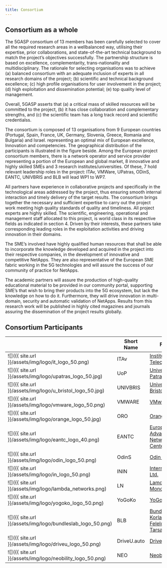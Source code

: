 ```yaml
---
title: Consortium
---
```


## Consortium as a whole

The 5GΑSP consortium of 13 members has been carefully selected to cover all the required research areas in a wellbalanced way, utilising their expertise, prior collaborations, and state-of-the-art technical background to match the project’s objectives successfully. The partnership structure is based on excellence, complementarity, trans-nationality and multidisciplinary. The rationale for selecting organisations was to achieve (a) balanced consortium with an adequate inclusion of experts in all research domains of the project; (b) scientific and technical background excellence; (c) high profile organisations for user involvement in the project; (d) high exploitation and dissemination potential; (e) top quality level of management.

Overall, 5GASP asserts that (a) a critical mass of skilled resources will be committed to the project, (b) it has close collaboration and complementary strengths, and (c) the scientific team has a long track record and scientific credentialss. 

The consortium is composed of 13 organisations from 9 European countries (Portugal, Spain, France, UK, Germany, Slovenia, Greece, Romania and Bulgaria) and Israel. representing an optimal mix of European excellence, Innovation and competencies. The geographical distribution of the participants is illustrated in the figure beside. Among the European project consortium members, there is a network operator and service provider representing a portion of the European and global market, 8 innovative and highly skilled SMEs and 3 research institutes/universities. Of these, 7 hold relevant leadership roles in the project: ITAv, VMWare, UPatras, ODinS, EANTC, UNIVBRIS and BLB will lead WP1 to WP7.

All partners have experience in collaborative projects and specifically in the technological areas addressed by the project, thus ensuring smooth internal interaction and timely delivery of the target results. The consortium brings together the necessary and sufficient expertise to carry out the project work meeting high quality standards of quality and timeliness. All project experts are highly skilled. The scientific, engineering, operational and management staff allocated to this project, is world class in its respective fields as indicated in section 4. Driven by their interests, these partners take corresponding leading roles in the exploitation activities and driving innovation in their domains.


The SME’s involved have highly qualified human resources that shall be able to incorporate the knowledge developed and acquired in the project into their respective companies, in the development of innovative and competitive NetApps. They are also representative of the European SME fabric working in the 5G technologies and will assure the success of our community of practice for NetApps.

The academic partners will assure the production of high-quality educational material to be provided in our community portal, supporting SME’s that wish to bring their products into the 5G ecosystem, but lack the knowledge on how to do it. Furthermore, they will drive innovation in multi-domain, security and automatic validation of NetApps. Results from this research work will be published in highly cited magazines and journals assuring the dissemination of the project results globally.

## Consortium Participants

|  | Short Name | Full Name | Country |
| --- | --- | --- | --- | 
| ![]({{ site.url }}/assets/img/logo/it_logo_50.png) | ITAv | [Instituto de Telecomunicações](https://www.it.pt/) | PT |         
| ![]({{ site.url }}/assets/img/logo/upatras_logo_50.jpg) | UoP | [University of Patras](http://www.upatras.gr/en) | EL |
| ![]({{ site.url }}/assets/img/logo/u_bristol_logo_50.jpg) | UNIVBRIS | [University of Bristol](http://www.bristol.ac.uk/) | UK |
| ![]({{ site.url }}/assets/img/logo/vmware_logo_50.png) | VMWARE | [VMware Bulgaria](https://www.vmware.com/) 	| BG |
| ![]({{ site.url }}/assets/img/logo/orange_logo_50.jpg) | ORO | [Orange Romania](https://www.orange.ro/) | RO | 
| ![]({{ site.url }}/assets/img/logo/eantc_logo_40.png) | EANTC | [European Advanced Networking Test Center](https://eantc.de/) | DE|
| ![]({{ site.url }}/assets/img/logo/odin_logo_50.png) | OdinS | [Odin Solutions](http://www.odins.es/) | ES |
| ![]({{ site.url }}/assets/img/logo/in_logo_50.png) | ININ | [Internet Institute Ltd.](http://www.iinstitute.eu/) | SI |
| ![]({{ site.url }}/assets/img/logo/lambda_networks.png) | LN | [ Lamda Networks Monoprosopi IKE](https://www.lamdanetworks.com/)	| GR |
| ![]({{ site.url }}/assets/img/logo/yogoko_logo_50.png) | YoGoKo | [YoGoko](https://www.yogoko.com/en/main.html) | FR |
| ![]({{ site.url }}/assets/img/logo/bundleslab_logo_50.png) | BLB | [Bundleslab Korlatolt Felelossegu Tarsasag](http://www.bundleslab.com/) | HU |
| ![]({{ site.url }}/assets/img/logo/driveu_logo_50.png) | DriveU.auto |  [Driveu Tech Ltd.](https://driveu.auto/) | IL |
| ![]({{ site.url }}/assets/img/logo/neobility_logo_50.png) | NEO |  [Neobility](https://www.neobility.co/) | RO |
